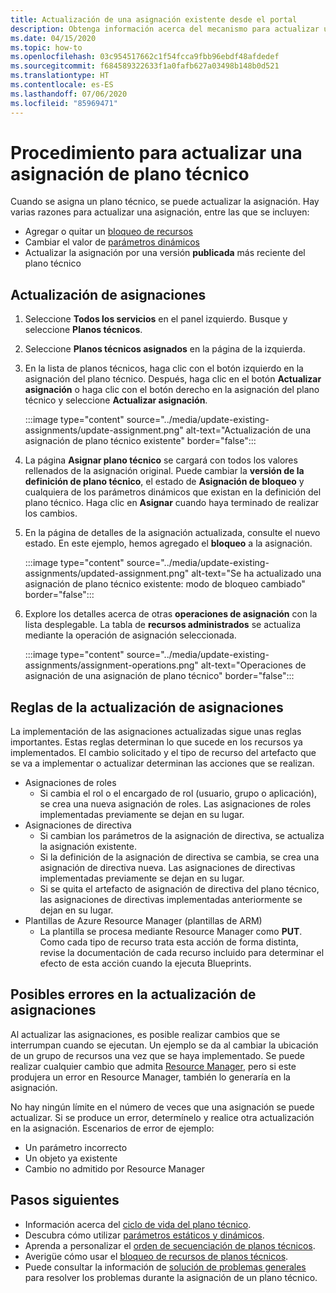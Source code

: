 ```yaml
---
title: Actualización de una asignación existente desde el portal
description: Obtenga información acerca del mecanismo para actualizar una asignación de plano técnico existente desde el portal en Azure Blueprints.
ms.date: 04/15/2020
ms.topic: how-to
ms.openlocfilehash: 03c954517662c1f54fcca9fbb96ebdf48afdedef
ms.sourcegitcommit: f684589322633f1a0fafb627a03498b148b0d521
ms.translationtype: HT
ms.contentlocale: es-ES
ms.lasthandoff: 07/06/2020
ms.locfileid: "85969471"
---
```

# <a name="how-to-update-an-existing-blueprint-assignment"></a>Procedimiento para actualizar una asignación de plano técnico

Cuando se asigna un plano técnico, se puede actualizar la asignación. Hay varias razones para actualizar una asignación, entre las que se incluyen:

- Agregar o quitar un [bloqueo de recursos](../concepts/resource-locking.md)
- Cambiar el valor de [parámetros dinámicos](../concepts/parameters.md#dynamic-parameters)
- Actualizar la asignación por una versión **publicada** más reciente del plano técnico

## <a name="updating-assignments"></a>Actualización de asignaciones

1. Seleccione **Todos los servicios** en el panel izquierdo. Busque y seleccione **Planos técnicos**.

1. Seleccione **Planos técnicos asignados** en la página de la izquierda.

1. En la lista de planos técnicos, haga clic con el botón izquierdo en la asignación del plano técnico. Después, haga clic en el botón **Actualizar asignación** o haga clic con el botón derecho en la asignación del plano técnico y seleccione **Actualizar asignación**.

   :::image type="content" source="../media/update-existing-assignments/update-assignment.png" alt-text="Actualización de una asignación de plano técnico existente" border="false":::

1. La página **Asignar plano técnico** se cargará con todos los valores rellenados de la asignación original.
   Puede cambiar la **versión de la definición de plano técnico**, el estado de **Asignación de bloqueo** y cualquiera de los parámetros dinámicos que existan en la definición del plano técnico. Haga clic en **Asignar** cuando haya terminado de realizar los cambios.

1. En la página de detalles de la asignación actualizada, consulte el nuevo estado. En este ejemplo, hemos agregado el **bloqueo** a la asignación.

   :::image type="content" source="../media/update-existing-assignments/updated-assignment.png" alt-text="Se ha actualizado una asignación de plano técnico existente: modo de bloqueo cambiado" border="false":::

1. Explore los detalles acerca de otras **operaciones de asignación** con la lista desplegable. La tabla de **recursos administrados** se actualiza mediante la operación de asignación seleccionada.

   :::image type="content" source="../media/update-existing-assignments/assignment-operations.png" alt-text="Operaciones de asignación de una asignación de plano técnico" border="false":::

## <a name="rules-for-updating-assignments"></a>Reglas de la actualización de asignaciones

La implementación de las asignaciones actualizadas sigue unas reglas importantes. Estas reglas determinan lo que sucede en los recursos ya implementados. El cambio solicitado y el tipo de recurso del artefacto que se va a implementar o actualizar determinan las acciones que se realizan.

- Asignaciones de roles
  - Si cambia el rol o el encargado de rol (usuario, grupo o aplicación), se crea una nueva asignación de roles. Las asignaciones de roles implementadas previamente se dejan en su lugar.
- Asignaciones de directiva
  - Si cambian los parámetros de la asignación de directiva, se actualiza la asignación existente.
  - Si la definición de la asignación de directiva se cambia, se crea una asignación de directiva nueva.
    Las asignaciones de directivas implementadas previamente se dejan en su lugar.
  - Si se quita el artefacto de asignación de directiva del plano técnico, las asignaciones de directivas implementadas anteriormente se dejan en su lugar.
- Plantillas de Azure Resource Manager (plantillas de ARM)
  - La plantilla se procesa mediante Resource Manager como **PUT**. Como cada tipo de recurso trata esta acción de forma distinta, revise la documentación de cada recurso incluido para determinar el efecto de esta acción cuando la ejecuta Blueprints.

## <a name="possible-errors-on-updating-assignments"></a>Posibles errores en la actualización de asignaciones

Al actualizar las asignaciones, es posible realizar cambios que se interrumpan cuando se ejecutan. Un ejemplo se da al cambiar la ubicación de un grupo de recursos una vez que se haya implementado. Se puede realizar cualquier cambio que admita [Resource Manager](../../../azure-resource-manager/management/overview.md), pero si este produjera un error en Resource Manager, también lo generaría en la asignación.

No hay ningún límite en el número de veces que una asignación se puede actualizar. Si se produce un error, determínelo y realice otra actualización en la asignación.  Escenarios de error de ejemplo:

- Un parámetro incorrecto
- Un objeto ya existente
- Cambio no admitido por Resource Manager

## <a name="next-steps"></a>Pasos siguientes

- Información acerca del [ciclo de vida del plano técnico](../concepts/lifecycle.md).
- Descubra cómo utilizar [parámetros estáticos y dinámicos](../concepts/parameters.md).
- Aprenda a personalizar el [orden de secuenciación de planos técnicos](../concepts/sequencing-order.md).
- Averigüe cómo usar el [bloqueo de recursos de planos técnicos](../concepts/resource-locking.md).
- Puede consultar la información de [solución de problemas generales](../troubleshoot/general.md) para resolver los problemas durante la asignación de un plano técnico.